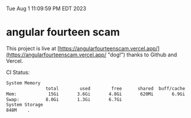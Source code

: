Tue Aug  1 11:09:59 PM EDT 2023

# angular fourteen scam


This project is live at [https://angularfourteenscam.vercel.app/](https://angularfourteenscam.vercel.app/ "dog!") thanks to Github and Vercel.

CI Status: 

```bash
System Memory
               total        used        free      shared  buff/cache   available
Mem:            15Gi       3.6Gi       4.8Gi       620Mi       6.9Gi        10Gi
Swap:          8.0Gi       1.3Gi       6.7Gi
System Storage
848M	.
```
```bash
